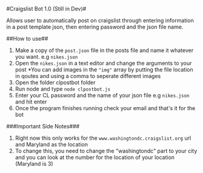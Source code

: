 #Craigslist Bot 1.0 (Still in Dev)#

Allows user to automatically post on craigslist through entering information in a post template json, then entering password and the json file name.

##How to use##

1. Make a copy of the `post.json` file in the posts file and name it whatever you want. e.g `nikes.json`
2. Open the `nikes.json` in a text editor and change the arguments to your post
	*You can add images in the `"img"` array by putting the file location in qoutes and using a comma to seperate different images
3. Open the folder clpostbot folder
4. Run node and type `node clpostbot.js`
5. Enter your CL password and the name of your json file e.g `nikes.json` and hit enter
6. Once the program finishes running check your email and that's it for the bot

###Important Side Notes###
1. Right now this only works for the `www.washingtondc.craigslist.org` url and Maryland as the location
2. To change this, you need to change the "washingtondc" part to your city and you can look at the number for the location of your location (Maryland is 3)

